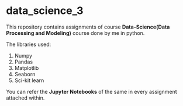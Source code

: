 # data_science_3
This repository contains assignments of course <strong>Data-Science(Data Processing and Modeling)</strong> course done by me in python.<br>

The libraries used:
<ol>
  <li>Numpy</li>
  <li>Pandas</li>
  <li>Matplotlib</li>
  <li>Seaborn</li>
  <li>Sci-kit learn</li>
</ol>

You can refer the <strong>Jupyter Notebooks</strong> of the same in every assignment attached within.
